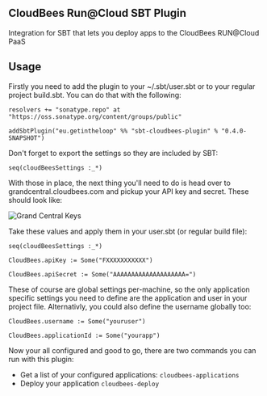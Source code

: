 CloudBees Run@Cloud SBT Plugin
------------------------------

Integration for SBT that lets you deploy apps to the CloudBees RUN@Cloud PaaS

Usage
-----

Firstly you need to add the plugin to your ~/.sbt/user.sbt or to your regular project build.sbt. You can do that with the following:

<pre><code>resolvers += "sonatype.repo" at "https://oss.sonatype.org/content/groups/public"

addSbtPlugin("eu.getintheloop" %% "sbt-cloudbees-plugin" % "0.4.0-SNAPSHOT")
</code></pre>

Don't forget to export the settings so they are included by SBT:

<pre><code>seq(cloudBeesSettings :_*)</code></pre>

With those in place, the next thing you'll need to do is head over to grandcentral.cloudbees.com and pickup your API key and secret. These should look like: 

![Grand Central Keys](https://github.com/timperrett/sbt-cloudbees-plugin/raw/master/notes/img/beehive-keys.jpg)

Take these values and apply them in your user.sbt (or regular build file):

<pre><code>seq(cloudBeesSettings :_*)

CloudBees.apiKey := Some("FXXXXXXXXXXX")

CloudBees.apiSecret := Some("AAAAAAAAAAAAAAAAAAAA=")
</code></pre>

These of course are global settings per-machine, so the only application specific settings you need to define are the application and user in your project file. Alternativly, you could also define the username globally too:

<pre><code>CloudBees.username := Some("youruser")

CloudBees.applicationId := Some("yourapp")
</code></pre>

Now your all configured and good to go, there are two commands you can run with this plugin:

* Get a list of your configured applications: <code>cloudbees-applications</code>
* Deploy your application <code>cloudbees-deploy</code>
